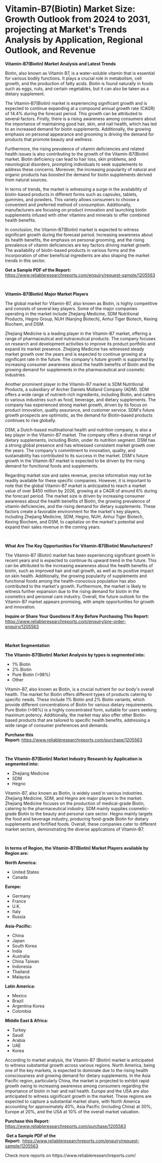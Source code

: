 <p><h1>Vitamin-B7(Biotin) Market Size: Growth Outlook from 2024 to 2031, projecting at Market's Trends Analysis by Application, Regional Outlook, and Revenue</h1></p><p><strong>Vitamin-B7(Biotin) Market Analysis and Latest Trends</strong></p>
<p><p>Biotin, also known as Vitamin B7, is a water-soluble vitamin that is essential for various bodily functions. It plays a crucial role in metabolism, cell growth, and the production of fatty acids. Biotin is found naturally in foods such as eggs, nuts, and certain vegetables, but it can also be taken as a dietary supplement.</p><p>The Vitamin-B7(Biotin) market is experiencing significant growth and is expected to continue expanding at a compound annual growth rate (CAGR) of 14.4% during the forecast period. This growth can be attributed to several factors. Firstly, there is a rising awareness among consumers about the importance of maintaining good hair, skin, and nail health, which has led to an increased demand for biotin supplements. Additionally, the growing emphasis on personal appearance and grooming is driving the demand for products that promote beauty and wellness.</p><p>Furthermore, the rising prevalence of vitamin deficiencies and related health issues is also contributing to the growth of the Vitamin-B7(Biotin) market. Biotin deficiency can lead to hair loss, skin problems, and neurological disorders, prompting individuals to seek supplements to address these concerns. Moreover, the increasing popularity of natural and organic products has boosted the demand for biotin supplements derived from natural sources.</p><p>In terms of trends, the market is witnessing a surge in the availability of biotin-based products in different forms such as capsules, tablets, gummies, and powders. This variety allows consumers to choose a convenient and preferred method of consumption. Additionally, manufacturers are focusing on product innovation and launching biotin supplements infused with other vitamins and minerals to offer combined health benefits.</p><p>In conclusion, the Vitamin-B7(Biotin) market is expected to witness significant growth during the forecast period. Increasing awareness about its health benefits, the emphasis on personal grooming, and the rising prevalence of vitamin deficiencies are key factors driving market growth. The availability of biotin-based products in various forms and the incorporation of other beneficial ingredients are also shaping the market trends in this sector.</p></p>
<p><strong>Get a Sample PDF of the Report:&nbsp;</strong> <a href="https://www.reliableresearchreports.com/enquiry/request-sample/1205563">https://www.reliableresearchreports.com/enquiry/request-sample/1205563</a></p>
<p>&nbsp;</p>
<p><strong>Vitamin-B7(Biotin) Major Market Players</strong></p>
<p><p>The global market for Vitamin-B7, also known as Biotin, is highly competitive and consists of several key players. Some of the major companies operating in the market include Zhejiang Medicine, SDM Nutritional Products, Hegno Group, NUH (Nanjing Biotech), Anhui Tiger Biotech, Kexing Biochem, and DSM.</p><p>Zhejiang Medicine is a leading player in the Vitamin-B7 market, offering a range of pharmaceutical and nutraceutical products. The company focuses on research and development activities to improve its product portfolio and expand its market presence. Zhejiang Medicine has witnessed steady market growth over the years and is expected to continue growing at a significant rate in the future. The company's future growth is supported by increasing consumer awareness about the health benefits of Biotin and the growing demand for supplements in the pharmaceutical and cosmetic industries.</p><p>Another prominent player in the Vitamin-B7 market is SDM Nutritional Products, a subsidiary of Archer Daniels Midland Company (ADM). SDM offers a wide range of nutrient-rich ingredients, including Biotin, and caters to various industries such as food, beverage, and dietary supplements. The company has experienced strong market growth, driven by its focus on product innovation, quality assurance, and customer service. SDM's future growth prospects are optimistic, as the demand for Biotin-based products continues to rise globally.</p><p>DSM, a Dutch-based multinational health and nutrition company, is also a key player in the Vitamin-B7 market. The company offers a diverse range of dietary supplements, including Biotin, under its nutrition segment. DSM has a strong global presence and has witnessed consistent market growth over the years. The company's commitment to innovation, quality, and sustainability has contributed to its success in the market. DSM's future growth in the Vitamin-B7 market is expected to be driven by the rising demand for functional foods and supplements.</p><p>Regarding market size and sales revenue, precise information may not be readily available for these specific companies. However, it is important to note that the global Vitamin-B7 market is anticipated to reach a market value of over $450 million by 2026, growing at a CAGR of around 6% during the forecast period. The market size is driven by increasing consumer awareness about the health benefits of Biotin, the growing prevalence of vitamin deficiencies, and the rising demand for dietary supplements. These factors create a favorable environment for the market's key players, including Zhejiang Medicine, SDM, Hegno, NUH, Anhui Tiger Biotech, Kexing Biochem, and DSM, to capitalize on the market's potential and expand their sales revenue in the coming years.</p></p>
<p>&nbsp;</p>
<p><strong>What Are The Key Opportunities For Vitamin-B7(Biotin) Manufacturers?</strong></p>
<p><p>The Vitamin-B7 (Biotin) market has been experiencing significant growth in recent years and is expected to continue its upward trend in the future. This can be attributed to the increasing awareness about the health benefits of biotin, such as improved hair and nail growth, as well as its positive impact on skin health. Additionally, the growing popularity of supplements and functional foods among the health-conscious population has also contributed to the market's growth. Furthermore, the market is likely to witness further expansion due to the rising demand for biotin in the cosmetics and personal care industry. Overall, the future outlook for the Vitamin-B7 market appears promising, with ample opportunities for growth and innovation.</p></p>
<p><strong>Inquire or Share Your Questions If Any Before Purchasing This Report:</strong> <a href="https://www.reliableresearchreports.com/enquiry/pre-order-enquiry/1205563">https://www.reliableresearchreports.com/enquiry/pre-order-enquiry/1205563</a></p>
<p>&nbsp;</p>
<p><strong>Market Segmentation</strong></p>
<p><strong>The Vitamin-B7(Biotin) Market Analysis by types is segmented into:</strong></p>
<p><ul><li>1% Biotin</li><li>2% Biotin</li><li>Pure Biotin (>98%)</li><li>Other</li></ul></p>
<p><p>Vitamin-B7, also known as Biotin, is a crucial nutrient for our body's overall health. The market for Biotin offers different types of products catering to specific needs. These include 1% Biotin and 2% Biotin variants, which provide different concentrations of Biotin for various dietary requirements. Pure Biotin (>98%) is a highly concentrated form, suitable for users seeking maximum potency. Additionally, the market may also offer other Biotin-based products that are tailored to specific health benefits, addressing a wide range of consumer preferences and demands.</p></p>
<p><strong>Purchase this Report:&nbsp;</strong><a href="https://www.reliableresearchreports.com/purchase/1205563">https://www.reliableresearchreports.com/purchase/1205563</a></p>
<p>&nbsp;</p>
<p><strong>The Vitamin-B7(Biotin) Market Industry Research by Application is segmented into:</strong></p>
<p><ul><li>Zhejiang Medicine</li><li>SDM</li><li>Hegno</li></ul></p>
<p><p>Vitamin-B7, also known as Biotin, is widely used in various industries. Zhejiang Medicine, SDM, and Hegno are major players in the market. Zhejiang Medicine focuses on the production of medical-grade Biotin, catering to the pharmaceutical industry. SDM mainly supplies cosmetic-grade Biotin to the beauty and personal care sector. Hegno mainly targets the food and beverage industry, producing food-grade Biotin for dietary supplements and fortified foods. Overall, these companies cater to different market sectors, demonstrating the diverse applications of Vitamin-B7.</p></p>
<p>&nbsp;</p>
<p><strong>In terms of Region, the Vitamin-B7(Biotin) Market Players available by Region are:</strong></p>
<p>
    <p> <strong> North America: </strong>
        <ul>
            <li>United States</li>
            <li>Canada</li>
        </ul>
        </p> 
    <p> <strong> Europe: </strong>
        <ul>
            <li>Germany</li>
            <li>France</li>
            <li>U.K.</li>
            <li>Italy</li>
            <li>Russia</li>
        </ul>
        </p> 
    <p> <strong> Asia-Pacific: </strong>
        <ul>
            <li>China</li>
            <li>Japan</li>
            <li>South Korea</li>
            <li>India</li>
            <li>Australia</li>
            <li>China Taiwan</li>
            <li>Indonesia</li>
            <li>Thailand</li>
            <li>Malaysia</li>
        </ul>
        </p> 
    <p> <strong> Latin America: </strong>
        <ul>
            <li>Mexico</li>
            <li>Brazil</li>
            <li>Argentina Korea</li>
            <li>Colombia</li>
        </ul>
        </p> 
    <p> <strong> Middle East & Africa: </strong>
        <ul>
            <li>Turkey</li>
            <li>Saudi</li>
            <li>Arabia</li>
            <li>UAE</li>
            <li>Korea</li>
        </ul>
    </p>
    </p>
<p><p>According to market analysis, the Vitamin-B7 (Biotin) market is anticipated to witness substantial growth across various regions. North America, being one of the key markets, is expected to dominate due to the rising health consciousness and growing demand for dietary supplements. In the Asia Pacific region, particularly China, the market is projected to exhibit rapid growth owing to increasing awareness among consumers regarding the importance of biotin in hair and nail health. Europe and the USA are also anticipated to witness significant growth in the market. These regions are expected to capture a substantial market share, with North America accounting for approximately 40%, Asia Pacific (including China) at 30%, Europe at 20%, and the USA at 10% of the overall market valuation.</p></p>
<p><strong>Purchase this Report: </strong><a href="https://www.reliableresearchreports.com/purchase/1205563">https://www.reliableresearchreports.com/purchase/1205563</a></p>
<p>&nbsp;<strong>Get a Sample PDF of the Report:&nbsp;&nbsp;</strong><a href="https://www.reliableresearchreports.com/enquiry/request-sample/1205563">https://www.reliableresearchreports.com/enquiry/request-sample/1205563</a></p>
<p><strong></strong></p>
<p>Check more reports on https://www.reliableresearchreports.com/</p>